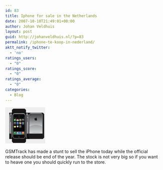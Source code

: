 ```yaml
---
id: 83
title: Iphone for sale in the Netherlands
date: 2007-10-10T21:49:01+00:00
author: Johan Veldhuis
layout: post
guid: http://johanveldhuis.nl/?p=83
permalink: /iphone-te-koop-in-nederland/
aktt_notify_twitter:
  - 'no'
ratings_users:
  - "0"
ratings_score:
  - "0"
ratings_average:
  - "0"
categories:
  - Blog
---
```

[![iPhone](/wp-content/uploads/2008/03/iphone2.thumbnail.jpg)](/wp-content/uploads/2008/03/iphone2.jpg "iPhone")

GSMTrack has made a stunt to sell the iPhone today while the official release should be end of the year. The stock is not very big so if you want to heave one you should quickly run to the store.